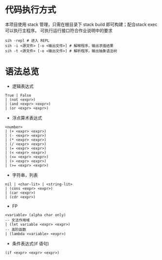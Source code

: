# 代码执行方式
本项目使用 stack 管理，只需在根目录下 stack build 即可构建；配合stack exec 可以执行主程序。
可执行运行接口符合作业说明中的要求
``` shell
sih -repl # 进入 REPL
sih -i <源文件> [-o <输出文件>] # 解释程序，输出求值结果
sih -t <源文件> [-o <输出文件>] # 解析程序，输出抽象语法树
```
# 语法总览
- 逻辑表达式
```
True | False
| (not <expr>)
| (and <expr> <expr>)
| (or <expr> <expr>)
```
- 浮点算术表达式
```
<number>
| (+ <expr> <expr>)
| (- <expr> <expr>)
| (* <expr> <expr>)
| (/ <expr> <expr>)
| (= <expr> <expr>)
| (< <expr> <expr>)
| (<= <expr> <expr>)
| (> <expr> <expr>)
| (>= <expr> <expr>)
```
- 字符串，列表
```
nil | <char-lit> | <string-lit>
| (cons <expr> <expr>)
| (car <expr>)
| (cdr <expr>)
```
- FP
```
<variable> (alpha char only)
-- 文法作用域
| (let variable <expr> <expr>)
-- 高阶函数
| (lambda <variable> <expr>)
```
- 条件表达式(if 语句)
```
(if <expr> <expr> <expr>)
```
